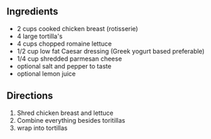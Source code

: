 
## Ingredients

- 2 cups cooked chicken breast (rotisserie) 
- 4 large tortilla's
- 4 cups chopped romaine lettuce
- 1/2 cup low fat Caesar dressing (Greek yogurt based preferable)
- 1/4 cup shredded parmesan cheese 
- optional salt and pepper to taste
- optional lemon juice

## Directions

1. Shred chicken breast and lettuce
2. Combine everything besides toritillas
3. wrap into tortillas